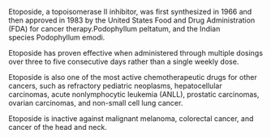 Etoposide, a topoisomerase II inhibitor, was first synthesized in 1966 and then approved in 1983 by the United States Food and Drug Administration (FDA) for cancer therapy.Podophyllum peltatum, and the Indian species Podophyllum emodi.

Etoposide has proven effective when administered through multiple dosings over three to five consecutive days rather than a single weekly dose.

Etoposide is also one of the most active chemotherapeutic drugs for other cancers, such as refractory pediatric neoplasms, hepatocellular carcinomas, acute nonlymphocytic leukemia (ANLL), prostatic carcinomas, ovarian carcinomas, and non-small cell lung cancer.

Etoposide is inactive against malignant melanoma, colorectal cancer, and cancer of the head and neck.